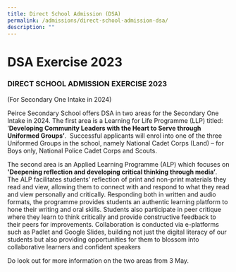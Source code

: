 ```yaml
---
title: Direct School Admission (DSA)
permalink: /admissions/direct-school-admission-dsa/
description: ""
---
```

# **DSA Exercise 2023**

### DIRECT SCHOOL ADMISSION EXERCISE 2023  
(For Secondary One Intake in 2024)

      
Peirce Secondary School offers DSA in two areas for the Secondary One Intake in 2024. The first area is a Learning for Life Programme (LLP) titled: ‘**Developing Community Leaders with the Heart to Serve through Uniformed Groups’**.  Successful applicants will enrol into one of the three Uniformed Groups in the school, namely National Cadet Corps (Land) – for Boys only, National Police Cadet Corps and Scouts.

The second area is an Applied Learning Programme (ALP) which focuses on **'Deepening reflection and developing critical thinking through media’**. The ALP facilitates students’ reflection of print and non-print materials they read and view, allowing them to connect with and respond to what they read and view personally and critically. Responding both in written and audio formats, the programme provides students an authentic learning platform to hone their writing and oral skills. Students also participate in peer critique where they learn to think critically and provide constructive feedback to their peers for improvements. Collaboration is conducted via e-platforms such as Padlet and Google Slides, building not just the digital literacy of our students but also providing opportunities for them to blossom into collaborative learners and confident speakers

Do look out for more information on the two areas from 3 May.
